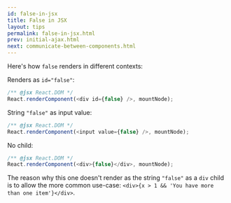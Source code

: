 ```yaml
---
id: false-in-jsx
title: False in JSX
layout: tips
permalink: false-in-jsx.html
prev: initial-ajax.html
next: communicate-between-components.html
---
```


Here's how `false` renders in different contexts:

Renders as `id="false"`:

```js
/** @jsx React.DOM */
React.renderComponent(<div id={false} />, mountNode);
```

String `"false"` as input value:

```js
/** @jsx React.DOM */
React.renderComponent(<input value={false} />, mountNode);
```

No child:

```js
/** @jsx React.DOM */
React.renderComponent(<div>{false}</div>, mountNode);
```

The reason why this one doesn't render as the string `"false"` as a `div` child is to allow the more common use-case: `<div>{x > 1 && 'You have more than one item'}</div>`.
